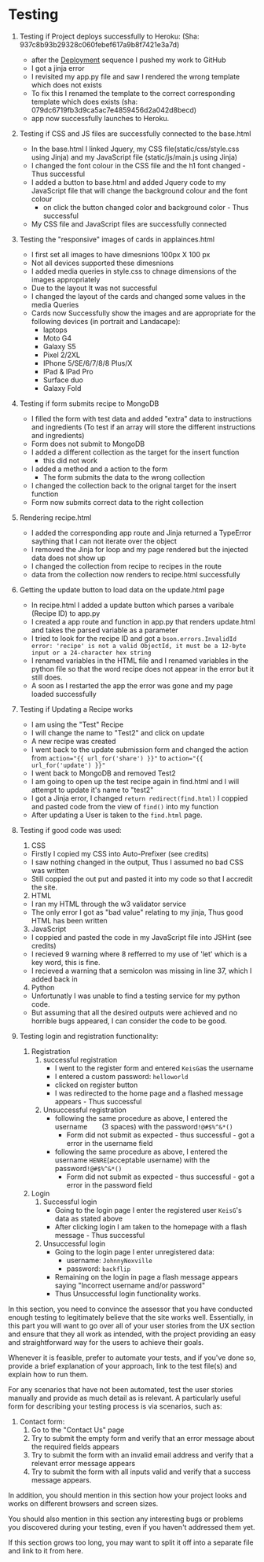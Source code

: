 # Testing

1. Testing if Project deploys successfully to Heroku: (Sha: 937c8b93b29328c060febef617a9b8f7421e3a7d)
    - after the [Deployment](#deployment) sequence I pushed my work to GitHub
    - I got a jinja error
    - I revisited my app.py file and saw I rendered the wrong template which does not exists
    - To fix this I renamed the template to the correct corresponding template which does exists (sha: 079dc6719fb3d9ca5ac7e4859456d2a042d8becd)
    - app now successfully launches to Heroku. 

2. Testing if CSS and JS files are successfully connected to the base.html
    - In the base.html I linked Jquery, my CSS file(static/css/style.css using Jinja) and my JavaScript file (static/js/main.js using Jinja)
    - I changed the font colour in the CSS file and the h1 font changed - Thus successful 
    - I added a button to base.html and added Jquery code to my JavaScript file that will change the background colour and the font colour 
        - on click the button changed color and background color - Thus successful
    - My CSS file and JavaScript files are successfully connected

3. Testing the "responsive" images of cards in applainces.html
    - I first set all images to have dimesnions 100px X 100 px
    - Not all devices supported these dimesnions
    - I added media queries in style.css to chnage dimensions of the images appropriately 
    - Due to the layout It was not successful 
    - I changed the layout of the cards and changed some values in the media Queries 
    - Cards now Successfully show the images and are appropriate for the following devices (in portrait and Landacape):
        - laptops
        - Moto G4
        - Galaxy S5
        - Pixel 2/2XL
        - IPhone 5/SE/6/7/8/8 Plus/X
        - IPad & IPad Pro
        - Surface duo 
        - Galaxy Fold 

4. Testing if form submits recipe to MongoDB
    - I filled the form with test data and added "extra" data to instructions and ingredients (To test if an array will store the different instructions and ingredients)
    - Form does not submit to MongoDB
    - I added a different collection as the target for the insert function
        - this did not work 
    - I added a method and a action to the form 
        - The form submits the data to the wrong collection
    - I changed the collection back to the orignal target for the insert function
    - Form now submits correct data to the right collection 

5. Rendering recipe.html 
    - I added the corresponding app route and Jinja returned a TypeError saything that I can not iterate over the object
    - I removed the Jinja for loop and my page rendered but the injected data does not show up
    - I changed the collection from recipe to recipes in the route 
    - data from the collection now renders to recipe.html successfully 

6. Getting the update button to load data on the update.html page
    - In recipe.html I added a update button which parses a varibale (Recipe ID) to app.py
    - I created a app route and function in app.py that renders update.html and takes the parsed variable as a parameter
    - I tried to look for the recipe ID and got a `bson.errors.InvalidId error: 'recipe' is not a valid ObjectId, it must be a 12-byte input or a 24-character hex string`
    - I renamed variables in the HTML file and I renamed variables in the python file so that the word recipe does not appear in the error but it still does.
    - A soon as I restarted the app the error was gone and my page loaded successfully

7. Testing if Updating a Recipe works
    - I am using the "Test" Recipe 
    - I will change the name to "Test2" and click on update 
    - A new recipe was created
    - I went back to the update submission form and changed the action from `action="{{ url_for('share') }}"` to `action="{{ url_for('update') }}"`
    - I went back to MongoDB and removed Test2
    - I am going to open up the test recipe again in find.html and I will attempt to update it's name to "test2"
    - I got a Jinja error, I changed `return redirect(find.html)` I coppied and pasted code from the view of `find()` into my function
    - After updating a User is taken to the `find.html` page.

8. Testing if good code was used: 
    1. CSS 
    - Firstly I copied my CSS into Auto-Prefixer (see credits)
    - I saw nothing changed in the output, Thus I assumed no bad CSS was written
    - Still coppied the out put and pasted it into my code so that I accredit the site. 
    2. HTML 
    - I ran my HTML through the w3 validator service
    - The only error I got as "bad value" relating to my jinja, Thus good HTML has been written
    3. JavaScript
    - I coppied and pasted the code in my JavaScript file into JSHint (see credits)
    - I recieved 9 warning where 8 refferred to my use of 'let' which is a key word, this is fine.
    - I recieved a warning that a semicolon was missing in line 37, which I added back in
    4. Python
    - Unfortunatly I was unable to find a testing service for my python code.
    - But assuming that all the desired outputs were achieved and no horrible bugs appeared, I can consider the code to be good. 

9. Testing login and registration functionality:
    1. Registration
        1. successful registration
            - I went to the register form and entered `KeisG`as the username
            - I entered a custom password: `helloworld`
            - clicked on register button
            - I was redirected to the home page and a flashed message appears - Thus successful
        2. Unsuccessful registration
            - following the same procedure as above, I entered the username `   ` (3 spaces) with the password`!@#$%^&*()`
                - Form did not submit as expected - thus successful - got a error in the username field
            - following the same procedure as above, I entered the username `HENRE`(acceptable username) with the password`!@#$%^&*()`
                - Form did not submit as expected - thus successful - got a error in the password field
    2. Login
        1. Successful login
            - Going to the login page I enter the registered user `KeisG`'s data as stated above
            - After clicking login I am taken to the homepage with a flash message - Thus successful
        2. Unsuccessful login
            - Going to the login page I enter unregistered data: 
                - username: `JohnnyNoxville`
                - password: `backflip`
            - Remaining on the login in page a flash message appears saying "Incorrect username and/or password"
            - Thus Unsuccessful login functionality works. 
    
In this section, you need to convince the assessor that you have conducted enough testing to legitimately believe that the site works well.
 Essentially, in this part you will want to go over all of your user stories from the UX section and ensure that they all work as intended, 
 with the project providing an easy and straightforward way for the users to achieve their goals.

Whenever it is feasible, prefer to automate your tests, and if you've done so, provide a brief explanation of your approach,
 link to the test file(s) and explain how to run them.

For any scenarios that have not been automated, test the user stories manually and provide as much detail as is relevant.
 A particularly useful form for describing your testing process is via scenarios, such as:

1. Contact form:
    1. Go to the "Contact Us" page
    2. Try to submit the empty form and verify that an error message about the required fields appears
    3. Try to submit the form with an invalid email address and verify that a relevant error message appears
    4. Try to submit the form with all inputs valid and verify that a success message appears.

In addition, you should mention in this section how your project looks and works on different browsers and screen sizes.

You should also mention in this section any interesting bugs or problems you discovered during your testing, even if you haven't addressed them yet.

If this section grows too long, you may want to split it off into a separate file and link to it from here.

